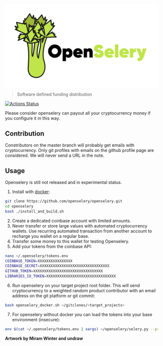 <img align="middle" src="./docs/design/OpenSelery-04.svg" width="512">     

> Software defined funding distribution

[![Actions Status](https://github.com/protontypes/openselery/workflows/openselery/badge.svg)](https://github.com/protontypes/openselery/actions)

Please consider openselery can payout all your cryptocurrency money if you configure it in this way.

## Contribution
Constributors on the 
master branch will probably get emails with cryptocurrency. Only git profiles with emails on the github profile page are considered. We will never send a URL in the note.

## Usage
Openselery is still not released and in experimental status.

1. Install with [docker](https://docs.docker.com/install/linux/docker-ce/ubuntu/):

```bash
git clone https://github.com/openselery/openselery.git
cd openselery
bash ./install_and_build.sh
```

2. Create a dedicated coinbase account with limited amounts. 
3. Never transfer or store large values with automated cryptocurrency wallets. Use recurring automated transaction from another account to recharge you wallet on a regular base. 
4. Transfer some money to this wallet for testing Openselery.  
5. Add your tokens from the coinbase API:      

```bash
nano ~/.openselery/tokens.env
COINBASE_TOKEN=XXXXXXXXXXXXXXXX
COINBASE_SECRET=XXXXXXXXXXXXXXXXXXXXXXXXXXXXXXXX
GITHUB_TOKEN=XXXXXXXXXXXXXXXXXXXXXXXXXXXXXXXX
LIBRARIES_IO_TOKEN=XXXXXXXXXXXXXXXXXXXXXXXXXXXXXXXX
```

6. Run openselery on your target project root folder. This will send cryptocurrency to a weighted random product contributor with an email address on the git platform or git commit:    

```bash
bash openselery_docker.sh ~/gitclones/<target_projects>
```

7. For openselery without docker you can load the tokens into your base environment (insecure):

```bash
env $(cat ~/.openselery/tokens.env | xargs) ~/openselery/selery.py --project=$PROJECT_DIR_TO_SCAN
```

__Artwork by Miram Winter and undraw__

